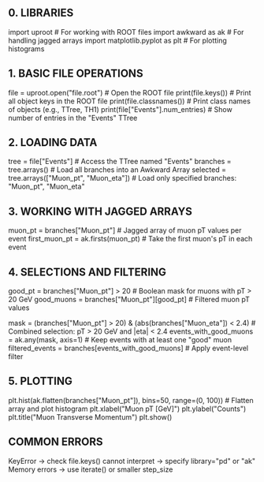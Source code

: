 
## 0. LIBRARIES
import uproot  # For working with ROOT files
import awkward as ak  # For handling jagged arrays
import matplotlib.pyplot as plt  # For plotting histograms

## 1. BASIC FILE OPERATIONS
file = uproot.open("file.root")  # Open the ROOT file
print(file.keys())  # Print all object keys in the ROOT file
print(file.classnames())  # Print class names of objects (e.g., TTree, TH1)
print(file["Events"].num_entries)  # Show number of entries in the "Events" TTree

## 2. LOADING DATA
tree = file["Events"]  # Access the TTree named "Events"
branches = tree.arrays()  # Load all branches into an Awkward Array
selected = tree.arrays(["Muon_pt", "Muon_eta"])  # Load only specified branches: "Muon_pt", "Muon_eta"

## 3. WORKING WITH JAGGED ARRAYS
muon_pt = branches["Muon_pt"]  # Jagged array of muon pT values per event
first_muon_pt = ak.firsts(muon_pt)  # Take the first muon's pT in each event

## 4. SELECTIONS AND FILTERING
good_pt = branches["Muon_pt"] > 20  # Boolean mask for muons with pT > 20 GeV
good_muons = branches["Muon_pt"][good_pt]  # Filtered muon pT values

mask = (branches["Muon_pt"] > 20) & (abs(branches["Muon_eta"]) < 2.4) # Combined selection: pT > 20 GeV and |eta| < 2.4
events_with_good_muons = ak.any(mask, axis=1)  # Keep events with at least one "good" muon
filtered_events = branches[events_with_good_muons]  # Apply event-level filter

## 5. PLOTTING
plt.hist(ak.flatten(branches["Muon_pt"]), bins=50, range=(0, 100))  # Flatten array and plot histogram
plt.xlabel("Muon pT [GeV]")
plt.ylabel("Counts")
plt.title("Muon Transverse Momentum")
plt.show()

## COMMON ERRORS
KeyError → check file.keys()
cannot interpret → specify library="pd" or "ak"
Memory errors → use iterate() or smaller step_size
